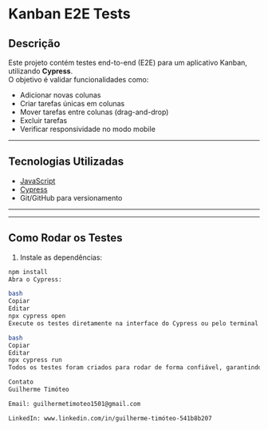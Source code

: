 # Kanban E2E Tests

## Descrição
Este projeto contém testes end-to-end (E2E) para um aplicativo Kanban, utilizando **Cypress**.  
O objetivo é validar funcionalidades como:

- Adicionar novas colunas
- Criar tarefas únicas em colunas
- Mover tarefas entre colunas (drag-and-drop)
- Excluir tarefas
- Verificar responsividade no modo mobile

---

## Tecnologias Utilizadas
- [JavaScript](https://developer.mozilla.org/pt-BR/docs/Web/JavaScript)
- [Cypress](https://www.cypress.io/)
- Git/GitHub para versionamento

---

---

## Como Rodar os Testes

1. Instale as dependências:
```bash
npm install
Abra o Cypress:

bash
Copiar
Editar
npx cypress open
Execute os testes diretamente na interface do Cypress ou pelo terminal:

bash
Copiar
Editar
npx cypress run
Todos os testes foram criados para rodar de forma confiável, garantindo que cada funcionalidade crítica do Kanban seja validada.

Contato
Guilherme Timóteo

Email: guilhermetimoteo1501@gmail.com

LinkedIn: www.linkedin.com/in/guilherme-timóteo-541b8b207

